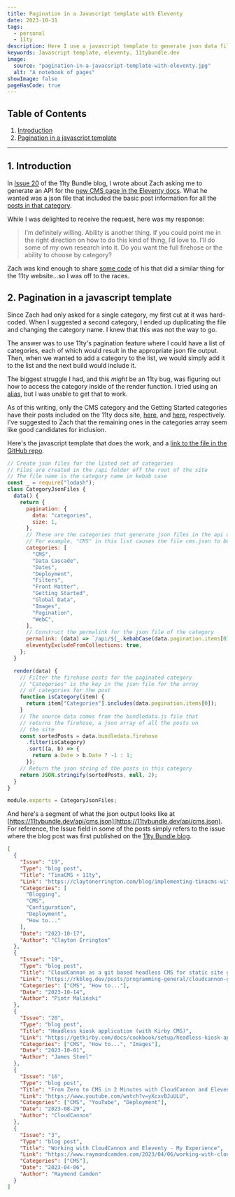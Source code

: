 ```yaml
---
title: Pagination in a Javascript template with Eleventy
date: 2023-10-31
tags:
  - personal
  - 11ty
description: Here I use a javascript template to generate json data files for selected categories of the 11tybundle.dev site.
keywords: Javascript template, eleventy, 11tybundle.dev
image:
  source: "pagination-in-a-javacsript-template-with-eleventy.jpg"
  alt: "A notebook of pages"
showImage: false
pageHasCode: true
---
```


## Table of Contents

<div class='toc'>

1. [Introduction](#section1)
2. [Pagination in a javascript template](#section2)

</div>

---

<section id='section1'></section>

## 1. Introduction

In [Issue 20](https://11tybundle.dev/blog/11ty-bundle-20/) of the 11ty Bundle blog, I wrote about Zach asking me to generate an API for the [new CMS page in the Eleventy docs](https://www.11ty.dev/docs/cms/). What he wanted was a json file that included the basic post information for all the [posts in that category](https://11tybundle.dev/categories/cms/).

While I was delighted to receive the request, here was my response:

> I’m definitely willing. Ability is another thing. If you could point me in the right direction on how to do this kind of thing, I’d love to. I’ll do some of my own research into it. Do you want the full firehose or the ability to choose by category?

Zach was kind enough to share [some code](https://github.com/11ty/11ty-website/blob/main/src/api/urls.11ty.js) of his that did a similar thing for the 11ty website...so I was off to the races.

<section id='section2'></section>

## 2. Pagination in a javascript template

Since Zach had only asked for a single category, my first cut at it was hard-coded. When I suggested a second category, I ended up duplicating the file and changing the category name. I knew that this was not the way to go.

The answer was to use 11ty's pagination feature where I could have a list of categories, each of which would result in the appropriate json file output. Then, when we wanted to add a category to the list, we would simply add it to the list and the next build would include it.

The biggest struggle I had, and this _might_ be an 11ty bug, was figuring out how to access the category inside of the render function. I tried using an [alias](https://www.11ty.dev/docs/pagination/#aliasing-to-a-different-variable), but I was unable to get that to work.

As of this writing, only the CMS category and the Getting Started categories have their posts included on the 11ty docs site, [here](https://www.11ty.dev/docs/cms/#from-the-community), and [here](https://www.11ty.dev/docs/get-started/), respectively. I've suggested to Zach that the remaining ones in the categories array seem like good candidates for inclusion.

Here's the javascript template that does the work, and a [link to the file in the GitHub repo](https://github.com/bobmonsour/11tybundle.dev/blob/main/src/api/category-json-files.11ty.js).

```js
// Create json files for the listed set of categories
// Files are created in the /api folder off the root of the site
// The file name is the category name in kebab case
const _ = require("lodash");
class CategoryJsonFiles {
  data() {
    return {
      pagination: {
        data: "categories",
        size: 1,
      },
      // These are the categories that generate json files in the api directory
      // For example, "CMS" in this list causes the file cms.json to be created
      categories: [
        "CMS",
        "Data Cascade",
        "Dates",
        "Deployment",
        "Filters",
        "Front Matter",
        "Getting Started",
        "Global Data",
        "Images",
        "Pagination",
        "WebC",
      ],
      // Construct the permalink for the json file of the category
      permalink: (data) => `/api/${_.kebabCase(data.pagination.items[0])}.json`,
      eleventyExcludeFromCollections: true,
    };
  }

  render(data) {
    // Filter the firehose posts for the paginated category
    // "Categories" is the key in the json file for the array
    // of categories for the post
    function isCategory(item) {
      return item["Categories"].includes(data.pagination.items[0]);
    }
    // The source data comes from the bundledata.js file that
    // returns the firehose, a json array of all the posts on
    // the site
    const sortedPosts = data.bundledata.firehose
      .filter(isCategory)
      .sort((a, b) => {
        return a.Date > b.Date ? -1 : 1;
      });
    // Return the json string of the posts in this category
    return JSON.stringify(sortedPosts, null, 2);
  }
}

module.exports = CategoryJsonFiles;
```

And here's a segment of what the json output looks like at [https://11tybundle.dev/api/cms.json](https://11tybundle.dev/api/cms.json). For reference, the Issue field in some of the posts simply refers to the issue where the blog post was first published on the [11ty Bundle blog](https://11tybundle.dev/blog/).

```json
[
  {
    "Issue": "19",
    "Type": "blog post",
    "Title": "TinaCMS + 11ty",
    "Link": "https://claytonerrington.com/blog/implementing-tinacms-with-11ty/",
    "Categories": [
      "Blogging",
      "CMS",
      "Configuration",
      "Deployment",
      "How to..."
    ],
    "Date": "2023-10-17",
    "Author": "Clayton Errington"
  },
  {
    "Issue": "19",
    "Type": "blog post",
    "Title": "CloudCannon as a git based headless CMS for static site generators",
    "Link": "https://rkblog.dev/posts/programming-general/cloudcannon-git-headless-cms/",
    "Categories": ["CMS", "How to..."],
    "Date": "2023-10-14",
    "Author": "Piotr Maliński"
  },
  {
    "Issue": "20",
    "Type": "blog post",
    "Title": "Headless kiosk application (with Kirby CMS)",
    "Link": "https://getkirby.com/docs/cookbook/setup/headless-kiosk-application",
    "Categories": ["CMS", "How to...", "Images"],
    "Date": "2023-10-01",
    "Author": "James Steel"
  },
  {
    "Issue": "16",
    "Type": "blog post",
    "Title": "From Zero to CMS in 2 Minutes with CloudCannon and Eleventy",
    "Link": "https://www.youtube.com/watch?v=yXcxvBJuULU",
    "Categories": ["CMS", "YouTube", "Deployment"],
    "Date": "2023-08-29",
    "Author": "CloudCannon"
  },
  {
    "Issue": "3",
    "Type": "blog post",
    "Title": "Working with CloudCannon and Eleventy - My Experience",
    "Link": "https://www.raymondcamden.com/2023/04/06/working-with-cloudcannon-and-eleventy-my-experience",
    "Categories": ["CMS"],
    "Date": "2023-04-06",
    "Author": "Raymond Camden"
  }
]
```

